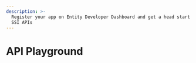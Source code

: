 ```yaml
---
description: >-
  Register your app on Entity Developer Dashboard and get a head start with our
  SSI APIs
---
```


# API Playground

